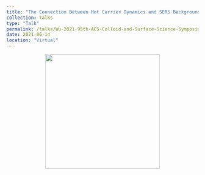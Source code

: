 ```yaml
---
title: "The Connection Between Hot Carrier Dynamics and SERS Background"
collection: talks
type: "Talk"
permalink: /talks/Wu-2021-95th-ACS-Colloid-and-Surface-Science-Symposium
date: 2021-06-14
location: "Virtual"
---
```


<p align="center">
<img src="http://ShengxiangWuPlasmonic.github.io/images/talk_1.jpg" width="300">
</p>

